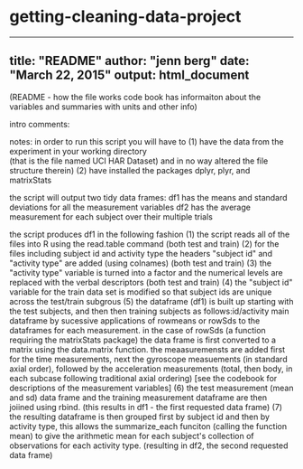 # getting-cleaning-data-project
---
title: "README"
author: "jenn berg"
date: "March 22, 2015"
output: html_document
---
(README - how the file works code book has informaiton about the variables and summaries with units and other info)

intro comments: 

notes: in order to run this script you will have to
          (1) have the data from the experiment in your working directory  
          (that is the file named UCI HAR Dataset) and in no way altered the file structure therein)
          (2) have installed the packages dplyr, plyr, and matrixStats

the script will output two tidy data frames: 
          df1 has the means and standard deviations for all the measurement variables 
          df2 has the average measurement for each subject over their multiple trials
          
the script produces df1 in the following fashion
          (1) the script reads all of the files into R using the read.table command (both test and train)
          (2) for the files including subject id and activity type the headers "subject id" and "activity type" are added (using colnames) (both test and train)
          (3) the "activity type" variable is turned into a factor and the numerical levels are replaced with the verbal descriptors (both test and train)
          (4) the "subject id" variable for the train data set is modified so that subject ids are unique across  the test/train subgrous
          (5) the dataframe (df1) is built up starting with the test subjects, and then then training subjects as follows:id/activity main dataframe by sucessive applications of rowmeans or rowSds to the dataframes for each measurement. in the case of rowSds (a function requiring the matrixStats package) the data frame is first converted to a matrix using the data.matrix function. the meaasuremensts are added first for the time measurements, next the gyroscope measuements (in standard axial order), followed by the acceleration measurements (total, then body, in each subcase following traditional axial ordering) [see the codebook for descriptions of the measurement variables]
          (6) the test measurement (mean and sd) data frame and the training measurement dataframe are then joiined using rbind. (this results in df1 - the first requested data frame)
          (7) the resulting dataframe is then grouped first by subject id and then by activity type, this allows  the summarize_each funciton (calling the function mean) to give the arithmetic mean for each subject's collection of observations for each activity type. (resulting in df2, the second requested data frame)
          
